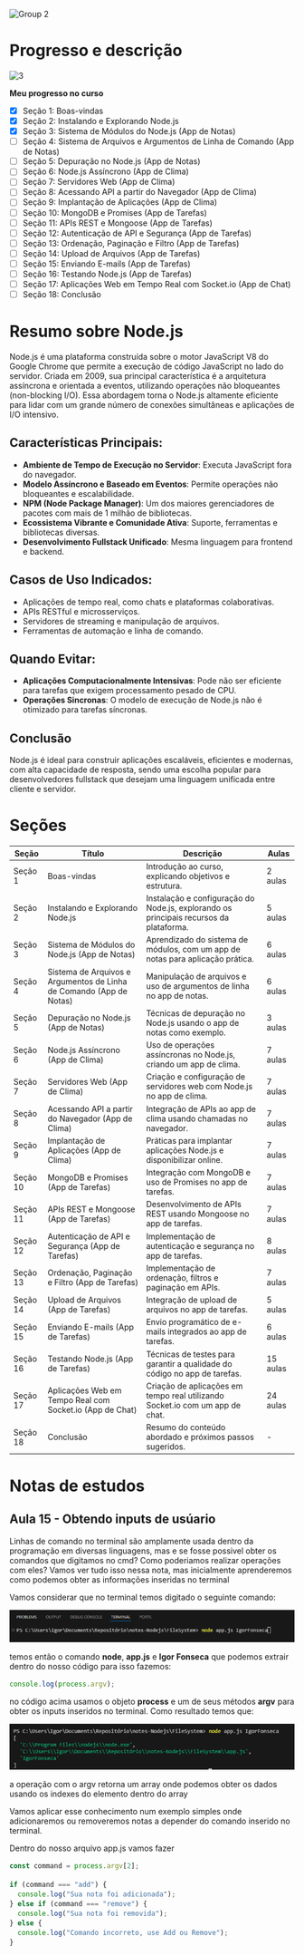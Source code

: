 ![Group 2](https://github.com/user-attachments/assets/6e4a3d91-9c0c-4985-a8d6-a35c4834663c)

# Progresso e descrição

![3](https://github.com/user-attachments/assets/c5176a77-5594-4c34-b7a8-24f14cd1ff5f)

**Meu progresso no curso**

- [x] Seção 1: Boas-vindas
- [x] Seção 2: Instalando e Explorando Node.js
- [x] Seção 3: Sistema de Módulos do Node.js (App de Notas)
- [ ] Seção 4: Sistema de Arquivos e Argumentos de Linha de Comando (App de Notas)
- [ ] Seção 5: Depuração no Node.js (App de Notas)
- [ ] Seção 6: Node.js Assíncrono (App de Clima)
- [ ] Seção 7: Servidores Web (App de Clima)
- [ ] Seção 8: Acessando API a partir do Navegador (App de Clima)
- [ ] Seção 9: Implantação de Aplicações (App de Clima)
- [ ] Seção 10: MongoDB e Promises (App de Tarefas)
- [ ] Seção 11: APIs REST e Mongoose (App de Tarefas)
- [ ] Seção 12: Autenticação de API e Segurança (App de Tarefas)
- [ ] Seção 13: Ordenação, Paginação e Filtro (App de Tarefas)
- [ ] Seção 14: Upload de Arquivos (App de Tarefas)
- [ ] Seção 15: Enviando E-mails (App de Tarefas)
- [ ] Seção 16: Testando Node.js (App de Tarefas)
- [ ] Seção 17: Aplicações Web em Tempo Real com Socket.io (App de Chat)
- [ ] Seção 18: Conclusão

# Resumo sobre Node.js

Node.js é uma plataforma construída sobre o motor JavaScript V8 do Google Chrome que permite a execução de código JavaScript no lado do servidor. Criada em 2009, sua principal característica é a arquitetura assíncrona e orientada a eventos, utilizando operações não bloqueantes (non-blocking I/O). Essa abordagem torna o Node.js altamente eficiente para lidar com um grande número de conexões simultâneas e aplicações de I/O intensivo.

## Características Principais:

- **Ambiente de Tempo de Execução no Servidor**: Executa JavaScript fora do navegador.
- **Modelo Assíncrono e Baseado em Eventos**: Permite operações não bloqueantes e escalabilidade.
- **NPM (Node Package Manager)**: Um dos maiores gerenciadores de pacotes com mais de 1 milhão de bibliotecas.
- **Ecossistema Vibrante e Comunidade Ativa**: Suporte, ferramentas e bibliotecas diversas.
- **Desenvolvimento Fullstack Unificado**: Mesma linguagem para frontend e backend.

## Casos de Uso Indicados:

- Aplicações de tempo real, como chats e plataformas colaborativas.
- APIs RESTful e microsserviços.
- Servidores de streaming e manipulação de arquivos.
- Ferramentas de automação e linha de comando.

## Quando Evitar:

- **Aplicações Computacionalmente Intensivas**: Pode não ser eficiente para tarefas que exigem processamento pesado de CPU.
- **Operações Sincronas**: O modelo de execução de Node.js não é otimizado para tarefas síncronas.

## Conclusão

Node.js é ideal para construir aplicações escaláveis, eficientes e modernas, com alta capacidade de resposta, sendo uma escolha popular para desenvolvedores fullstack que desejam uma linguagem unificada entre cliente e servidor.

# Seções

| **Seção** | **Título**                                                          | **Descrição**                                                                          | **Aulas** |
| --------- | ------------------------------------------------------------------- | -------------------------------------------------------------------------------------- | --------- |
| Seção 1   | Boas-vindas                                                         | Introdução ao curso, explicando objetivos e estrutura.                                 | 2 aulas   |
| Seção 2   | Instalando e Explorando Node.js                                     | Instalação e configuração do Node.js, explorando os principais recursos da plataforma. | 5 aulas   |
| Seção 3   | Sistema de Módulos do Node.js (App de Notas)                        | Aprendizado do sistema de módulos, com um app de notas para aplicação prática.         | 6 aulas   |
| Seção 4   | Sistema de Arquivos e Argumentos de Linha de Comando (App de Notas) | Manipulação de arquivos e uso de argumentos de linha no app de notas.                  | 6 aulas   |
| Seção 5   | Depuração no Node.js (App de Notas)                                 | Técnicas de depuração no Node.js usando o app de notas como exemplo.                   | 3 aulas   |
| Seção 6   | Node.js Assíncrono (App de Clima)                                   | Uso de operações assíncronas no Node.js, criando um app de clima.                      | 7 aulas   |
| Seção 7   | Servidores Web (App de Clima)                                       | Criação e configuração de servidores web com Node.js no app de clima.                  | 7 aulas   |
| Seção 8   | Acessando API a partir do Navegador (App de Clima)                  | Integração de APIs ao app de clima usando chamadas no navegador.                       | 7 aulas   |
| Seção 9   | Implantação de Aplicações (App de Clima)                            | Práticas para implantar aplicações Node.js e disponibilizar online.                    | 7 aulas   |
| Seção 10  | MongoDB e Promises (App de Tarefas)                                 | Integração com MongoDB e uso de Promises no app de tarefas.                            | 7 aulas   |
| Seção 11  | APIs REST e Mongoose (App de Tarefas)                               | Desenvolvimento de APIs REST usando Mongoose no app de tarefas.                        | 7 aulas   |
| Seção 12  | Autenticação de API e Segurança (App de Tarefas)                    | Implementação de autenticação e segurança no app de tarefas.                           | 8 aulas   |
| Seção 13  | Ordenação, Paginação e Filtro (App de Tarefas)                      | Implementação de ordenação, filtros e paginação em APIs.                               | 7 aulas   |
| Seção 14  | Upload de Arquivos (App de Tarefas)                                 | Integração de upload de arquivos no app de tarefas.                                    | 5 aulas   |
| Seção 15  | Enviando E-mails (App de Tarefas)                                   | Envio programático de e-mails integrados ao app de tarefas.                            | 6 aulas   |
| Seção 16  | Testando Node.js (App de Tarefas)                                   | Técnicas de testes para garantir a qualidade do código no app de tarefas.              | 15 aulas  |
| Seção 17  | Aplicações Web em Tempo Real com Socket.io (App de Chat)            | Criação de aplicações em tempo real utilizando Socket.io com um app de chat.           | 24 aulas  |
| Seção 18  | Conclusão                                                           | Resumo do conteúdo abordado e próximos passos sugeridos.                               | -         |

# Notas de estudos

## Aula 15 - Obtendo inputs de usúario

Linhas de comando no terminal são amplamente usada dentro da programação em diversas linguagens, mas e se
fosse possivel obter os comandos que digitamos no cmd? Como poderiamos realizar operações com eles? Vamos ver tudo isso
nessa nota, mas inicialmente aprenderemos como podemos obter as informações inseridas no terminal

Vamos considerar que no terminal temos digitado o seguinte comando:

![alt text](img/image-1.png)

temos então o comando **node**, **app.js** e **Igor Fonseca** que podemos extrair dentro do nosso código
para isso fazemos:

```javascript
console.log(process.argv);
```

no código acima usamos o objeto **process** e um de seus métodos **argv** para obter os inputs
inseridos no terminal. Como resultado temos que:

![resultado](img/image-2.png)

a operação com o argv retorna um array onde podemos obter os dados usando os indexes do elemento dentro do
array

Vamos aplicar esse conhecimento num exemplo simples onde adicionaremos ou removeremos notas a depender
do comando inserido no terminal.

Dentro do nosso arquivo app.js vamos fazer

```javascript
const command = process.argv[2];

if (command === "add") {
  console.log("Sua nota foi adicionada");
} else if (command === "remove") {
  console.log("Sua nota foi removida");
} else {
  console.log("Comando incorreto, use Add ou Remove");
}
```
